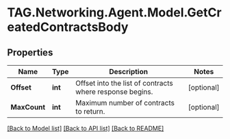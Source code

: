# TAG.Networking.Agent.Model.GetCreatedContractsBody

## Properties

Name | Type | Description | Notes
------------ | ------------- | ------------- | -------------
**Offset** | **int** | Offset into the list of contracts where response begins. | [optional] 
**MaxCount** | **int** | Maximum number of contracts to return. | [optional] 

[[Back to Model list]](../README.md#documentation-for-models) [[Back to API list]](../README.md#documentation-for-api-endpoints) [[Back to README]](../README.md)

